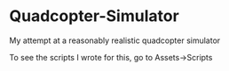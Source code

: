 # Quadcopter-Simulator
My attempt at a reasonably realistic quadcopter simulator

To see the scripts I wrote for this, go to Assets->Scripts

